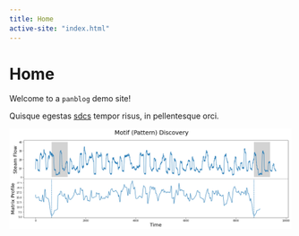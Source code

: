 ```yaml
---
title: Home
active-site: "index.html"
---
```


# Home

Welcome to a `panblog` demo site!

Quisque egestas [sdcs](test.md) tempor risus, in pellentesque orci.

![This is a caption for our example image](assets/example.png)